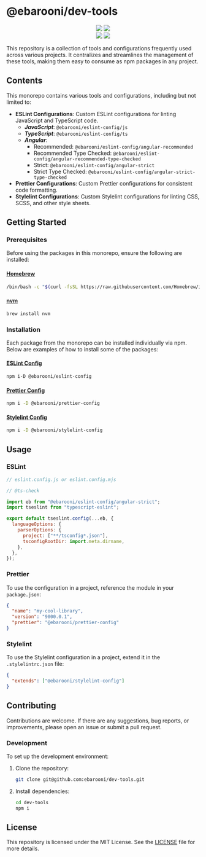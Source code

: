 # @ebarooni/dev-tools

<p align="center">
    <img src="https://img.shields.io/maintenance/yes/2024?style=flat-square" />
    <img src="https://img.shields.io/github/package-json/v/ebarooni/dev-tools" />
    <br>
    <img src="https://img.shields.io/github/commit-activity/y/ebarooni/dev-tools" />
    <img src="https://img.shields.io/github/repo-size/ebarooni/dev-tools" />
</p>

This repository is a collection of tools and configurations frequently used across various projects. It centralizes and
streamlines the management of these tools, making them easy to consume as npm packages in any project.

## Contents

This monorepo contains various tools and configurations, including but not limited to:

- **ESLint Configurations**: Custom ESLint configurations for linting JavaScript and TypeScript code.
  - _**JavaScript**_: `@ebarooni/eslint-config/js`
  - _**TypeScript**_: `@ebarooni/eslint-config/ts`
  - _**Angular**_:
    - Recommended: `@ebarooni/eslint-config/angular-recommended`
    - Recommended Type Checked: `@ebarooni/eslint-config/angular-recommended-type-checked`
    - Strict: `@ebarooni/eslint-config/angular-strict`
    - Strict Type Checked: `@ebarooni/eslint-config/angular-strict-type-checked`
- **Prettier Configurations**: Custom Prettier configurations for consistent code formatting.
- **Stylelint Configurations**: Custom Stylelint configurations for linting CSS, SCSS, and other style sheets.

## Getting Started

### Prerequisites

Before using the packages in this monorepo, ensure the following are installed:

#### [Homebrew](https://brew.sh/)

```bash
/bin/bash -c "$(curl -fsSL https://raw.githubusercontent.com/Homebrew/install/HEAD/install.sh)"
```

#### [nvm](https://formulae.brew.sh/formula/nvm)

```bash
brew install nvm
```

### Installation

Each package from the monorepo can be installed individually via npm. Below are examples of how to install some of the packages:

#### [ESLint Config](packages/eslint-config/README.md)

```bash
npm i-D @ebarooni/eslint-config
```

#### [Prettier Config](packages/prettier-config/README.md)

```bash
npm i -D @ebarooni/prettier-config
```

#### [Stylelint Config](packages/stylelint-config/README.md)

```bash
npm i -D @ebarooni/stylelint-config
```

## Usage

### ESLint

```js
// eslint.config.js or eslint.config.mjs

// @ts-check

import eb from "@ebarooni/eslint-config/angular-strict";
import tseslint from "typescript-eslint";

export default tseslint.config(...eb, {
  languageOptions: {
    parserOptions: {
      project: ["**/tsconfig*.json"],
      tsconfigRootDir: import.meta.dirname,
    },
  },
});
```

### Prettier

To use the configuration in a project, reference the module in your `package.json`:

```json
{
  "name": "my-cool-library",
  "version": "9000.0.1",
  "prettier": "@ebarooni/prettier-config"
}
```

### Stylelint

To use the Stylelint configuration in a project, extend it in the `.stylelintrc.json` file:

```json
{
  "extends": ["@ebarooni/stylelint-config"]
}
```

## Contributing

Contributions are welcome. If there are any suggestions, bug reports, or improvements, please open an issue or submit a pull request.

### Development

To set up the development environment:

1. Clone the repository:

   ```bash
   git clone git@github.com:ebarooni/dev-tools.git
   ```

2. Install dependencies:
   ```bash
   cd dev-tools
   npm i
   ```

## License

This repository is licensed under the MIT License. See the [LICENSE](LICENSE.txt) file for more details.

